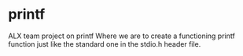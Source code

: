 # printf
ALX team project on printf
Where we are to create a functioning printf function just like the standard one in the stdio.h header file.
